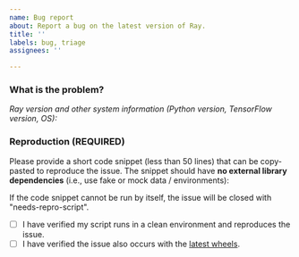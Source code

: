 ```yaml
---
name: Bug report
about: Report a bug on the latest version of Ray.
title: ''
labels: bug, triage
assignees: ''

---
```


<!--Please include [tune], [rllib], [autoscaler] etc. in the issue title if relevant-->

### What is the problem?

*Ray version and other system information (Python version, TensorFlow version, OS):*

### Reproduction (REQUIRED)
Please provide a short code snippet (less than 50 lines) that can be copy-pasted to reproduce the issue. The snippet should have **no external library dependencies** (i.e., use fake or mock data / environments):

If the code snippet cannot be run by itself, the issue will be closed with "needs-repro-script".

- [ ] I have verified my script runs in a clean environment and reproduces the issue.
- [ ] I have verified the issue also occurs with the [latest wheels](https://docs.ray.io/en/master/installation.html).
